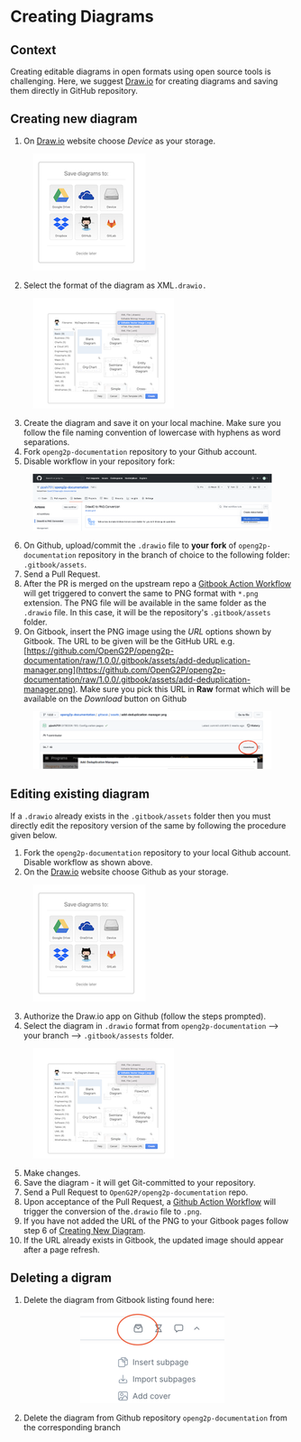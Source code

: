 # Creating Diagrams

## Context

Creating editable diagrams in open formats using open source tools is challenging. Here, we suggest [Draw.io](https://app.diagrams.net/) for creating diagrams and saving them directly in GitHub repository.

## Creating new diagram

1. On [Draw.io](https://app.diagrams.net/) website choose _Device_ as your storage.

<figure><img src="../../.gitbook/assets/draw-io-storage.png" alt=""><figcaption></figcaption></figure>

2. Select the format of the diagram as XML`.drawio.`&#x20;

<figure><img src="../../.gitbook/assets/draw-io-file-format.png" alt=""><figcaption></figcaption></figure>

3. Create the diagram and save it on your local machine. Make sure you follow the file naming convention of lowercase with hyphens as word separations.
4. Fork `openg2p-documentation` repository to your Github account.&#x20;
5. Disable workflow in your repository fork:

<figure><img src="../../.gitbook/assets/github-dislable-workflow.png" alt=""><figcaption></figcaption></figure>

6. On Github, upload/commit the `.drawio` file to **your fork** of `openg2p-documentation` repository in the branch of choice to the following folder: `.gitbook/assets`.&#x20;
7. Send a Pull Request.
8. After the PR is merged on the upstream repo a [Gitbook Action Workflow](../../.github/workflows/drawio.yml) will get triggered to convert the same to PNG format with `*.png` extension. The PNG file will be available in the same folder as the `.drawio` file. In this case, it will be the repository's `.gitbook/assets` folder.&#x20;
9. On Gitbook, insert the PNG image using the _URL_ options shown by Gitbook. The URL to be given will be the GitHub URL e.g. [https://github.com/OpenG2P/openg2p-documentation/raw/1.0.0/.gitbook/assets/add-deduplication-manager.png](https://github.com/OpenG2P/openg2p-documentation/raw/1.0.0/.gitbook/assets/add-deduplication-manager.png). Make sure you pick this URL in **Raw** format which will be available on the _Download_ button on Github

<figure><img src="../../.gitbook/assets/github-raw-image-link.png" alt=""><figcaption></figcaption></figure>

## Editing existing diagram

If a `.drawio` already exists in the `.gitbook/assets` folder then you must directly edit the repository version of the same by following the procedure given below.

1. Fork the `openg2p-documentation` repository to your local Github account. Disable workflow as shown above.
2. On the [Draw.io](https://app.diagrams.net/) website choose Github as your storage.

<figure><img src="../../.gitbook/assets/draw-io-storage.png" alt=""><figcaption></figcaption></figure>

3. Authorize the Draw.io app on Github (follow the steps prompted).&#x20;
4. Select the diagram in `.drawio` format from `openg2p-documentation` --> your branch --> `.gitbook/assests` folder.

<figure><img src="../../.gitbook/assets/draw-io-file-format.png" alt=""><figcaption></figcaption></figure>

5. Make changes.
6. Save the diagram - it will get Git-committed to your repository.
7. Send a Pull Request to `OpenG2P/openg2p-documentation` repo.
8. Upon acceptance of the Pull Request, a [Github Action Workflow](../../.github/workflows/drawio.yml) will trigger the conversion of the`.drawio` file to `.png`.&#x20;
9. If you have not added the URL of the PNG to your Gitbook pages follow step 6 of [Creating New Diagram](creating-diagrams.md#creating-new-diagram).
10. If the URL already exists in Gitbook, the updated image should appear after a page refresh.

## Deleting a digram

1. Delete the diagram from Gitbook listing found here:

<div align="center">

<figure><img src="../../.gitbook/assets/images-listing.png" alt="" width="256"><figcaption></figcaption></figure>

</div>

2. Delete the diagram from Github repository `openg2p-documentation` from the corresponding branch&#x20;
